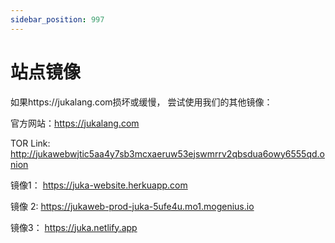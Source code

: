 ```yaml
---
sidebar_position: 997
---
```


# 站点镜像

如果https://jukalang.com损坏或缓慢， 尝试使用我们的其他镜像：

官方网站：https://jukalang.com

TOR Link: http://jukawebwjtic5aa4y7sb3mcxaeruw53ejswmrrv2qbsdua6owy6555qd.onion

镜像1： https://juka-website.herkuapp.com

镜像 2: https://jukaweb-prod-juka-5ufe4u.mo1.mogenius.io

镜像3： https://juka.netlify.app
